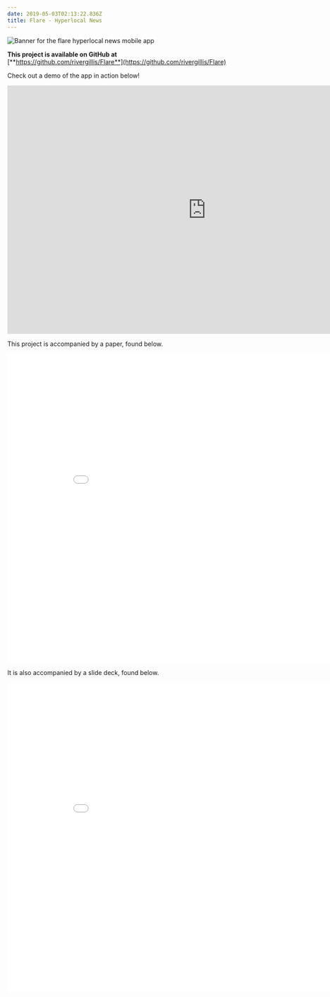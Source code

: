 ```yaml
---
date: 2019-05-03T02:13:22.836Z
title: Flare - Hyperlocal News
---
```

![Banner for the flare hyperlocal news mobile app](/assets/screen-shot-2019-05-02-at-9.20.18-pm.png "Hyperlocal news banner")

**This project is available on GitHub at** [**https://github.com/rivergillis/Flare**](https://github.com/rivergillis/Flare)

<!-- **A slide deck accompanies this project on** [**Google Slides**](https://docs.google.com/presentation/d/1BuIvkzXpK06ae5-u0kJkYWYQHveAWK9x4NU5kVz-uok/edit?usp=sharing)

**A paper accompanies this project on** [**Google Docs**](https://docs.google.com/document/d/1ctdwnZqA7WPHCXqPsHSUliZCZieDuvOdvdQNAGs63Xw/edit?usp=sharing) -->

Check out a demo of the app in action below!

<iframe width="900" height="563" src="https://www.youtube.com/embed/0j5hX_xjGbE" frameborder="0" allowfullscreen title="Flare youtube demo"></iframe>

This project is accompanied by a paper, found below.

<iframe width="900" height="700" src="/assets/capstone-final-report.pdf" frameborder="0" allowfullscreen title="Flare paper"></iframe>  

It is also accompanied by a slide deck, found below.

<iframe width="900" height="700" src="/assets/capstone-final-slides.pdf" frameborder="0" allowfullscreen title="Flare slide deck"></iframe>  